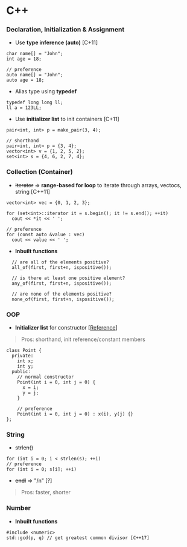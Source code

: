 # C++

### Declaration, Initialization & Assignment
+ Use **type inference (auto)** [C+11]
```
char name[] = "John";
int age = 18;

// preference
auto name[] = "John";
auto age = 18;
```

+ Alias type using **typedef**
```
typedef long long ll;
ll a = 123LL;
```

+ Use **initializer list** to init containers [C+11] 
```
pair<int, int> p = make_pair(3, 4);

// shorthand
pair<int, int> p = {3, 4};
vector<int> v = {1, 2, 5, 2};
set<int> s = {4, 6, 2, 7, 4};
```

### Collection (Container)
+ ~~Iterator~~ => **range-based for loop** to iterate through arrays, vectocs, string [C++11]
```
vector<int> vec = {0, 1, 2, 3};

for (set<int>::iterator it = s.begin(); it != s.end(); ++it)
  cout << *it << ' ';

// preference
for (const auto &value : vec)
  cout << value << ' ';
```

+ **Inbuilt functions**
```
  // are all of the elements positive?
  all_of(first, first+n, ispositive()); 

  // is there at least one positive element?
  any_of(first, first+n, ispositive());

  // are none of the elements positive?
  none_of(first, first+n, ispositive()); 
```




### OOP
+ **Initializer list** for constructor [[Reference](https://www.educative.io/edpresso/what-are-initializer-lists-in-cpp)]
> Pros: shorthand, init reference/constant members
```
class Point {
  private:
    int x;
    int y;
  public:
    // normal constructor
    Point(int i = 0, int j = 0) {
      x = i;
      y = j;
    }
    
    // preference
    Point(int i = 0, int j = 0) : x(i), y(j) {}
};
```



### String
+ ~~strlen()~~
```
for (int i = 0; i < strlen(s); ++i)
// preference
for (int i = 0; s[i]; ++i)
```

+ ~~endl~~ => "/n" [?]
> Pros: faster, shorter


### Number
+ **Inbuilt functions**
```
#include <numeric>
std::gcd(p, q) // get greatest common divisor [C++17]
```
